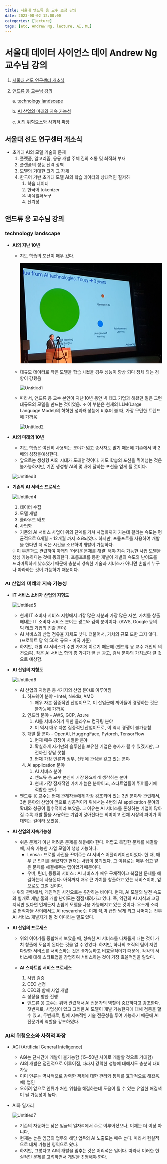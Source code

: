 ```yaml
---
title: 서울대 앤드류 응 교수 초청 강의
date: 2023-08-02 12:00:00
categories: [lecture]
tags: [etc, Andrew Ng, lecture, AI, ML]
---
```


# 서울대 데이터 사이언스 데이 Andrew Ng 교수님 강의

1. [서울대 선도 연구센터 개소식](#서울대-선도-연구센터-개소식)

2. [앤드류 응 교수님 강의](#technology-landscape)

    a. [technology landscape](#technology-landscape)
    
    b. [AI 산업의 미래와 지속 가능성](#ai-산업의-미래와-지속-가능성)
    
    c. [AI의 위험요소와 사회적 파장](#ai의-위험요소와-사회적-파장)


## 서울대 선도 연구센터 개소식

- 초거대 AI의 모델 기술의 문제
    1. 플랫폼, 알고리즘, 응용 개발 주체 간의 소통 및 최적화 부재
    2. 플랫폼의 성능 전력 장벽
    3. 모델의 거대한 크기 그 자체
    4. 한국어 기반 초거대 모델 AI의 학습 데이터의 상대적인 질저하
        1. 학습 데이터
        2. 한국어 tokenizer
        3. 비식별화도구
        4. 신뢰성

## 앤드류 응 교수님 강의

### technology landscape

- **AI의 지난 10년**
    - 지도 학습의 포션이 매우 컸다.
        
        ![Untitled](../assets/img/Untitled.png)
        
    - 대규모 데이터로 작은 모델을 학습 시켰을 경우 성능이 향상 되다 정체 되는 경향이 강했음
        
        ![Untitled1](../assets/img/Untitled1.png)
        
    - 따라서, 앤드류 응 교수 본인이 지난 10년 동안 빅 테크 기업과 해왔던 일은 그런 대규모의 모델을 만드는 것이었음. ⇒ 이 부분은 현재의 LLM(Large Language Model)의 혁혁한 성과와 성능에 비추어 볼 때, 가장 모던한 트렌드에 가까움
        
        ![Untitled2](../assets/img/Untitled2.png)
        
- **AI의 미래의 10년**
    - 지도 학습은 여전히 사용되는 분야가 넓고 종사자도 많기 때문에 기존에서 약 2배의 성장을예상한다.
    - 앞으로는 생성형 AI의 시대가 도래할 것이다. 지도 학습의 포션을 뛰어넘는 것은 불가능하지만, 기존 생성형 AI의 몇 배에 달하는 포션을 얻게 될 것이다.
    
    ![Untitled3](../assets/img/Untitled3.png)
    

- **기존의 AI 서비스 프로세스**
    
    ![Untitled4](../assets/img/Untitled4.png)
    
    1. 데이터 수집
    2. 모델 개발
    3. 클라우드 배포
    4. 사업화
    - 기존의 AI 서비스 사업이 위의 단계를 거쳐 사업화까지 가는데 걸리는 속도는 평균적으로 6개월 ~ 12개월 까지 소요되었다. 하지만, 프롬프트를 사용하여 개발을 한다면 더 적은 시간을 소요하여 개발이 가능하다.
    
    <aside>
    💡 이 부분과도 관련하여 아래의 ‘어려운 문제를 해결’ 해야 지속 가능한 사업 모델을 생성 가능하다는 것에 동의한다. 프롬프트를 통한 개발이 개발의 속도와 난이도를 드라마틱하게 낮추었기 때문에 충분히 성숙한 기술과 서비스가 아니면 손쉽게 누구나 따라하는 것이 가능하기 때문이다.
    
    </aside>
    

### AI 산업의 미래와 지속 가능성

- **IT 서비스 소비자 산업의 지형도**
    
    ![Untitled5](../assets/img/Untitled5.png)
    
    - 현재 IT 소비자 서비스 지형에서 가장 많은 지분과 가장 많은 자본, 가치를 창출해내는 IT 소비자 서비스 분야는 광고와 검색 분야이다. (AWS, Google 등의 빅 테크 기업의 진출 분야)
    - AI 서비스의 산업 점유율 자체도 낮다. 더불어서, 가치의 규모 또한 크지 않다. (프로젝트 당 약 50억 규모 - 미국 기준)
    - 하지만, 개별 AI 서비스가 수만 가지에 이르기 때문에 (앤드류 응 교수 개인의 의견으론), 작은 AI 서비스 합의 총 가치가 앞 선 광고, 검색 분야의 가치보다 클 것으로 예상함.
- **AI 산업의 지형도**
    
    ![Untitled6](../assets/img/Untitled6.png)
    
    - AI 산업의 지형은 총 4가지의 산업 분야로 이루어짐
        1. 하드웨어 분야 - Intel, Nvidia, AMD
            1. 매우 자본 집중적인 산업이므로, 이 산업군에 끼어들어 경쟁하는 것은 불가능에 가까움
        2. 인프라 분야 - AWS, GCP, Azure
            1. AI를 서비스하기 위한 클라우드 컴퓨팅 분야
            2. 이 역시 매우 자본 집중적인 산업이므로, 이 역시 경쟁이 불가능함
        3. 개발 툴 분야 - OpenAI, HuggingFace, Pytorch, TensorFlow
            1. 현재 매우 경쟁이 치열한 분야
            2. 확실하게 자기만의 솔루션을 보유한 기업은 승자가 될 수 있겠지만, 그 전까진 장담 못함.
            3. 현재 가장 언론과 정부, 산업에 관심을 갖고 있는 분야
        4. AI application 분야
            1. AI 서비스 분야
            2. 앤드류 응 교수 본인이 가장 중요하게 생각하는 분야
            3. 현재 가장 잠재적인 가치가 높은 분야이고, 스타트업들이 뛰어들기에 적합한 분야.
    - 앤드류 응 교수는 현재 관계자들에게 가장 강조되어 있는 3번 분야와 관련해서, 3번 분야의 산업이 앞으로 성공적이기 위해서는 4번의 AI application 분야의 확대와 성공이 필수적이라 보았음. 그 이유는 AI 서비스를 론칭하는 기업이 많아질 수록 개발 툴을 사용하는 기업이 많아진다는 의미이고 전체 시장의 파이가 확대되는 길이라 보았음.
- **AI 산업의 지속가능성**
    - 쉬운 문제가 아닌 어려운 문제를 해결해야 한다. 어렵고 복잡한 문제를 해결할 때, 지속 가능한 사업 모델이 생성 가능하다.
        - Lensa : 프로필 사진을 꾸며주는 AI 서비스 어플리케이션이었다. 한 때, 매우 큰 인기를 끌었지만 현재는 사업이 붕괴했다. 그 이유로는 매우 쉽고 얕은 문제를 해결해주는 앱이었기 때문이다.
        - 우버, 틴더, 등등의 서비스 : AI 서비스가 매우 구체적이고 복잡한 문제를 해결하는데 사용된다. 아직까지 매우 큰 가치를 창출하고 있는 서비스이며, 앞으로도 그럴 것이다.
    
    <aside>
    💡 위와 관련해서, 개인적인 사견으로는 공감하는 바이다. 현재, AI 모델의 발전 속도와 별개로 개발 툴의 개발 난이도는 점점 내려가고 있다. 즉, 약간의 AI 지식과 코딩 지식만 있다면 언제든지 손쉽게 모델을 사용 가능해지고 있는 것이다. 우스개 소리로 현직자들 사이에서도 AI researcher는 이제 석,박 급만 남게 되고 나머지는 전부 AI 서비스 개발자가 될 것 이다라는 말도 있다.
    
    </aside>
    
- **AI 산업의 프로세스**
    - 위의 이야기를 종합해서 보았을 때, 성숙한 AI 서비스를 다채롭게 내는 것이 가치 창출에 도움이 된다는 것을 알 수 있었다. 하지만, 하나의 조직의 팀이 저런 다양한 서비스를 서비스하는 것은 불가능하고 비효율적이기 때문에, 각각의 서비스에 대해 스타트업을 창업하여 서비스하는 것이 가장 효율적임을 알았다.
    - **AI 스타트업 서비스 프로세스**
        1. 사업 검증
        2. CEO 선정
        3. CEO와 함께 사업 개발
        4. 성장을 향한 진행
        
        - 앤드류 응 교수는 위와 관련해서 AI 전문가의 역할이 중요하다고 강조한다. 첫번째로, 사업성이 있고 그러한 AI 모델이 개발 가능한지에 대해 검증을 할 수 있고, 두번째로, 팀에 지속적인 기술 전문성을 투여 가능하기 때문에 AI 전문가의 역할을 강조하였다.

### AI의 위험요소와 사회적 파장

- AGI (Artificial General Inteligence)
    - AGI는 단시간에 개발이 불가능함 (15~50년 사이로 개발할 것으로 기대함)
    - AI의 개발은 점진적으로 이루어짐, 따라서 강력한 성능에 대해서도 충분히 대비 가능
    - 이미 인류는 역사적으로 강력한 객체에 대한 관리와 통제를 효과적으로 해왔음. 예) 법인
    - 오히려 앞으로 인류가 처한 위협을 해결하는데 도움이 될 수 있는 유일한 해결책이 될 가능성이 높다.
- AI와 일자리
    
    ![Untitled7](../assets/img/Untitled7.png)
    
    - 기존의 자동화는 낮은 임금의 일자리에서 주로 이루어졌으나, 이제는 더 이상 아니다.
    - 현재는 높은 임금의 업무와 해당 업무의 AI 노출도는 매우 높다. 따라서 현실적으로 대체 가능한 영역으로 왔다.
    - 하지만, 그렇다고 AI의 개발을 멈추는 것은 어리석은 일이다. 따라서 이러한 현실적인 문제를 고려하면서 개발을 진행해야 한다.